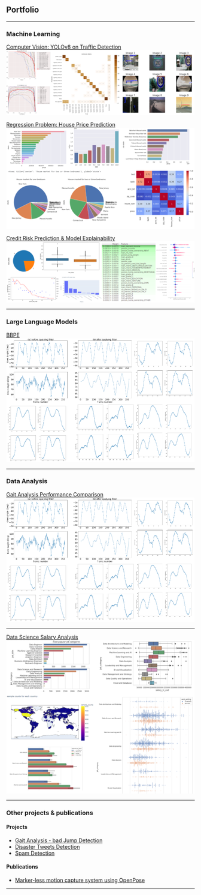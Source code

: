 ## Portfolio
---
### Machine Learning

[Computer Vision: YOLOv8 on Traffic Detection](/machine_learning_p0)
<img src="images/thumbnail_images/yolo_with_traffic_detection.png?raw=true"/>

[Regression Problem: House Price Prediction](/machine_learning_p1)
<img src="images/thumbnail_images/house_price_prediction.png?raw=true"/>

[Credit Risk Prediction & Model Explainability](/machine_learning_p2)
<img src="images/thumbnail_images/credit_risk_prediction.png?raw=true"/>

---
### Large Language Models

[BBPE](/LLM_project1)
<img src="images/thumbnail_images/running_analysis.png?raw=true"/>

---
### Data Analysis

[Gait Analysis Performance Comparison](/data_analysis_p1)
<img src="images/thumbnail_images/running_analysis.png?raw=true"/>

---
[Data Science Salary Analysis](/data_analysis_p2)
<img src="images/thumbnail_images/data_science_salary_analysis.png?raw=true"/>

---

### Other projects & publications
#### Projects
- [Gait Analysis - bad Jump Detection](https://github.com/bfeng1/Jump-Classification-Project/)
- [Disaster Tweets Detection](https://github.com/bfeng1/Disaster-Tweets-Detection/)
- [Spam Detection](https://www.kaggle.com/code/binfeng2021/spam-detection-deep-learning-project/)

#### Publications
- [Marker-less motion capture system using OpenPose](https://www.spiedigitallibrary.org/conference-proceedings-of-spie/12101/121010B/Marker-less-motion-capture-system-using-OpenPose/10.1117/12.2619059.short/)
  
---
